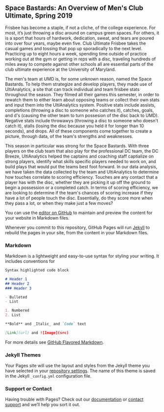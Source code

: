 ## Space Bastards: An Overview of Men's Club Ultimate, Spring 2019

Frisbee has become a staple, if not a cliche, of the college experience.  For most, it’s just throwing a disc around on campus green spaces.  For others, it is a sport that hours of hardwork, dedication, sweat, and tears are poured into over four years, maybe even five.  Club Ultimate Frisbee takes the casual games and tossing that pop up sporadically to the next level.  Practicing up to eight hours a week, spending time outside of practice working out at the gym or getting in reps with a disc, traveling hundreds of miles away to compete against other schools all are essential parts of the club ultimate experience at the University of Maryland.  

The men's team at UMD is, for some unknown reason, named the Space Bastards.  To help them strategize and develop players, they made use of UltiAnalytics, a site that can track individual and team frisbee stats throughout the season.  They filmed all their games this semester, in order to rewatch them to either learn about opposing teams or collect their own stats and input them into the UltiAnalytics system.  Positive stats include assists, completions (throwing a disc to someone who catches it), catches, goals, and d's (causing the other team to turn possesion of the disc back to UMD).  Negative stats include throwawys (throwing a disc to someone who doesn't catch it), stalls (losing the disc because you held it for longer than 10 seconds), and drops.  All of these components come together to create a picture, through data, of the team's strengths and weaknesses.

This season in particular was strong for the Space Bastards.  With three players on the club team that also play for the professional DC team, the DC Breeze, UltiAnalytics helped the captains and coaching staff captialize on strong players, identify what skills specific players needed to work on, and build plays that would put the teams best foot forward.  In our data analysis, we have taken the data collected by the team and UltiAnalytics to determine how touches correlate to scoring efficiency.  Touches are any contact that a player has with the disc, whether they are picking it up off the ground to begin a possession or a completed catch.  In terms of scoring efficiency, we are looking to determine if the team's chances of scoring increase if they have a lot of people touch the disc.  Essentially, do they score more when they pass a lot, or when they make just a few moves?

You can use the [editor on GitHub](https://github.com/catherineheller/testing/edit/master/index.md) to maintain and preview the content for your website in Markdown files.

Whenever you commit to this repository, GitHub Pages will run [Jekyll](https://jekyllrb.com/) to rebuild the pages in your site, from the content in your Markdown files.

### Markdown

Markdown is a lightweight and easy-to-use syntax for styling your writing. It includes conventions for

```markdown
Syntax highlighted code block

# Header 1
## Header 2
### Header 3

- Bulleted
- List

1. Numbered
2. List

**Bold** and _Italic_ and `Code` text

[Link](url) and ![Image](src)
```

For more details see [GitHub Flavored Markdown](https://guides.github.com/features/mastering-markdown/).

### Jekyll Themes

Your Pages site will use the layout and styles from the Jekyll theme you have selected in your [repository settings](https://github.com/catherineheller/testing/settings). The name of this theme is saved in the Jekyll `_config.yml` configuration file.

### Support or Contact

Having trouble with Pages? Check out our [documentation](https://help.github.com/categories/github-pages-basics/) or [contact support](https://github.com/contact) and we’ll help you sort it out.
